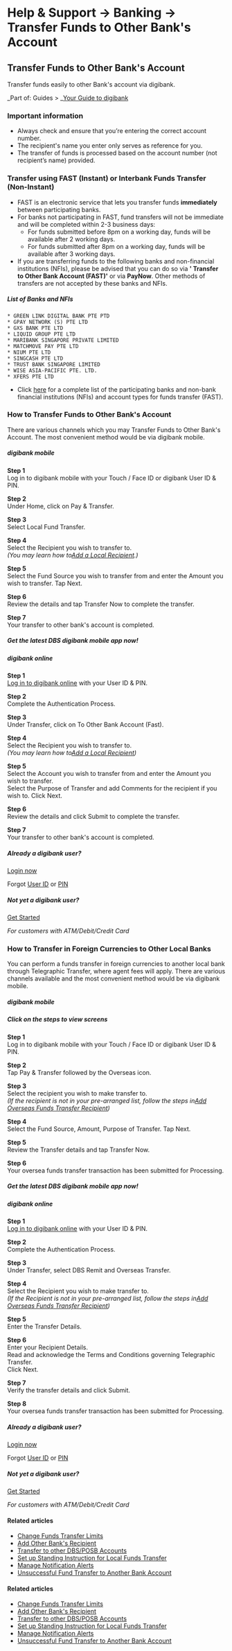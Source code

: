 # Help & Support -> Banking -> Transfer Funds to Other Bank's Account

## Transfer Funds to Other Bank's Account

Transfer funds easily to other Bank's account via digibank.

_Part of: Guides > _[Your Guide to digibank](https://www.dbs.com.sg/personal/support/guide-ibanking.html)

### Important information

  * Always check and ensure that you’re entering the correct account number.
  * The recipient's name you enter only serves as reference for you.
  * The transfer of funds is processed based on the account number (not recipient’s name) provided.



### Transfer using FAST (Instant) or Interbank Funds Transfer (Non-Instant)

  * FAST is an electronic service that lets you transfer funds **immediately** between participating banks.
  * For banks not participating in FAST, fund transfers will not be immediate and will be completed within 2-3 business days: 
    * For funds submitted before 8pm on a working day, funds will be available after 2 working days.
    * For funds submitted after 8pm on a working day, funds will be available after 3 working days.
  * If you are transferring funds to the following banks and non-financial institutions (NFIs), please be advised that you can do so via **' Transfer to Other Bank Account (FAST)'** or via **PayNow**. Other methods of transfers are not accepted by these banks and NFIs.

#####  List of Banks and NFIs

    * GREEN LINK DIGITAL BANK PTE PTD
    * GPAY NETWORK (S) PTE LTD
    * GXS BANK PTE LTD
    * LIQUID GROUP PTE LTD
    * MARIBANK SINGAPORE PRIVATE LIMITED
    * MATCHMOVE PAY PTE LTD
    * NIUM PTE LTD
    * SINGCASH PTE LTD
    * TRUST BANK SINGAPORE LIMITED
    * WISE ASIA-PACIFIC PTE. LTD.
    * XFERS PTE LTD

  * Click [here](https://www.dbs.com.sg/personal/common-disclaimer.page?url=https://abs.org.sg/consumer-banking/fast&3rdparty=%27ABS%27) for a complete list of the participating banks and non-bank financial institutions (NFIs) and account types for funds transfer (FAST).

  


### How to Transfer Funds to Other Bank's Account

There are various channels which you may Transfer Funds to Other Bank's Account. The most convenient method would be via digibank mobile.

#####  digibank mobile

**Step 1**  
Log in to digibank mobile with your Touch / Face ID or digibank User ID & PIN. 

**Step 2**  
Under Home, click on Pay & Transfer. 

**Step 3**  
Select Local Fund Transfer. 

**Step 4**  
Select the Recipient you wish to transfer to.   
_(You may learn how to[Add a Local Recipient](https://www.dbs.com.sg/personal/support/bank-local-funds-transfer-add-other-bank-recipient.html).)_

**Step 5**  
Select the Fund Source you wish to transfer from and enter the Amount you wish to transfer. Tap Next. 

**Step 6**  
Review the details and tap Transfer Now to complete the transfer. 

**Step 7**  
Your transfer to other bank's account is completed. 

##### Get the latest DBS digibank mobile app now!

[](https://itunes.apple.com/us/app/dbs-mobile-banking/id1068403826?mt=8) [](https://play.google.com/store/apps/details?id=com.dbs.sg.dbsmbanking) [](https://appgallery.cloud.huawei.com/marketshare/app/C101888471?locale=en_GB&source=appshare&subsource=C101888471)

#####  digibank online

**Step 1**  
[Log in to digibank online](https://internet-banking.dbs.com.sg/) with your User ID & PIN. 

**Step 2**  
Complete the Authentication Process. 

**Step 3**  
Under Transfer, click on To Other Bank Account (Fast). 

**Step 4**  
Select the Recipient you wish to transfer to.   
_(You may learn how to[Add a Local Recipient](https://www.dbs.com.sg/personal/support/bank-local-funds-transfer-add-other-bank-recipient.html))_

**Step 5**  
Select the Account you wish to transfer from and enter the Amount you wish to transfer.   
Select the Purpose of Transfer and add Comments for the recipient if you wish to. Click Next. 

**Step 6**  
Review the details and click Submit to complete the transfer. 

**Step 7**  
Your transfer to other bank's account is completed. 

##### Already a digibank user?

[Login now](https://internet-banking.dbs.com.sg/)

Forgot [User ID](https://www.dbs.com.sg/personal/ibanking/ibapl/ib-printuid.html) or [PIN](https://www.dbs.com.sg/personal/ibanking/ibapl/ib-resetpin.html)

##### Not yet a digibank user?

[Get Started](https://www.dbs.com.sg/personal/ibanking/ibapl/ib-apply.html)

_For customers with ATM/Debit/Credit Card_

  
  


### How to Transfer in Foreign Currencies to Other Local Banks

You can perform a funds transfer in foreign currencies to another local bank through Telegraphic Transfer, where agent fees will apply. There are various channels available and the most convenient method would be via digibank mobile. 

#####  digibank mobile

##### **Click on the steps to view screens**

**Step 1**  
Log in to digibank mobile with your Touch / Face ID or digibank User ID & PIN. 

**Step 2**  
Tap Pay & Transfer followed by the Overseas icon. 

**Step 3**  
Select the recipient you wish to make transfer to.  
_(If the recipient is not in your pre-arranged list, follow the steps in[Add Overseas Funds Transfer Recipient](https://www.dbs.com.sg/personal/support/bank-overseas-funds-transfer-remittance-add-recipient.html))_

**Step 4**  
Select the Fund Source, Amount, Purpose of Transfer. Tap Next. 

**Step 5**  
Review the Transfer details and tap Transfer Now. 

**Step 6**  
Your oversea funds transfer transaction has been submitted for Processing. 

##### Get the latest DBS digibank mobile app now!

[](https://itunes.apple.com/us/app/dbs-mobile-banking/id1068403826) [](https://play.google.com/store/apps/details?id=com.dbs.sg.dbsmbanking) [](https://appgallery.huawei.com/#/app/C101888471)

#####  digibank online

**Step 1**  
[Log in to digibank online](https://internet-banking.dbs.com.sg/) with your User ID & PIN. 

**Step 2**  
Complete the Authentication Process. 

**Step 3**  
Under Transfer, select DBS Remit and Overseas Transfer. 

**Step 4**  
Select the Recipient you wish to make transfer to.  
_(If the Recipient is not in your pre-arranged list, follow the steps in[Add Overseas Funds Transfer Recipient](https://www.dbs.com.sg/personal/support/bank-overseas-funds-transfer-remittance-add-recipient.html))_

**Step 5**  
Enter the Transfer Details. 

**Step 6**  
Enter your Recipient Details.  
Read and acknowledge the Terms and Conditions governing Telegraphic Transfer.  
Click Next. 

**Step 7**  
Verify the transfer details and click Submit. 

**Step 8**  
Your oversea funds transfer transaction has been submitted for Processing. 

##### Already a digibank user?

[Login now](https://internet-banking.dbs.com.sg/)

Forgot [User ID](https://www.dbs.com.sg/personal/ibanking/ibapl/ib-printuid.html) or [PIN](https://www.dbs.com.sg/personal/ibanking/ibapl/ib-resetpin.html)

##### Not yet a digibank user?

[Get Started](https://www.dbs.com.sg/personal/ibanking/ibapl/ib-apply.html)

_For customers with ATM/Debit/Credit Card_

#### Related articles

  * [Change Funds Transfer Limits](https://www.dbs.com.sg/personal/support/bank-local-funds-transfer-change-funds-transfer-limit.html)
  * [Add Other Bank's Recipient](https://www.dbs.com.sg/personal/support/bank-local-funds-transfer-add-other-bank-recipient.html)
  * [Transfer to other DBS/POSB Accounts](https://www.dbs.com.sg/personal/support/bank-local-funds-transfer-transfer-to-other-dbs-posb-accounts.html)
  * [Set up Standing Instruction for Local Funds Transfer](https://www.dbs.com.sg/personal/support/bank-local-funds-transfer-setup-recurring-funds-transfer.html)
  * [Manage Notification Alerts](https://www.dbs.com.sg/personal/support/bank-ibanking-notification-alerts.html)
  * [Unsuccessful Fund Transfer to Another Bank Account](https://www.dbs.com.sg/personal/support/bank-local-unsuccessful-transfer.html)



#### Related articles

  * [Change Funds Transfer Limits](https://www.dbs.com.sg/personal/support/bank-local-funds-transfer-change-funds-transfer-limit.html)
  * [Add Other Bank's Recipient](https://www.dbs.com.sg/personal/support/bank-local-funds-transfer-add-other-bank-recipient.html)
  * [Transfer to other DBS/POSB Accounts](https://www.dbs.com.sg/personal/support/bank-local-funds-transfer-transfer-to-other-dbs-posb-accounts.html)
  * [Set up Standing Instruction for Local Funds Transfer](https://www.dbs.com.sg/personal/support/bank-local-funds-transfer-setup-recurring-funds-transfer.html)
  * [Manage Notification Alerts](https://www.dbs.com.sg/personal/support/bank-ibanking-notification-alerts.html)
  * [Unsuccessful Fund Transfer to Another Bank Account](https://www.dbs.com.sg/personal/support/bank-local-unsuccessful-transfer.html)


